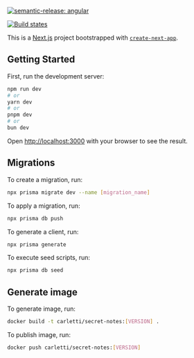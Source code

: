 [![semantic-release: angular](https://img.shields.io/badge/semantic--release-Next.js-58c4dc?logo=semantic-release)](https://github.com/semantic-release/semantic-release)

<a href="https://github.com/abcarletti/envger/actions/workflows/production-release.yml">
    <img alt="Build states" src="https://github.com/abcarletti/envger/actions/workflows/production-release.yml/badge.svg">
  </a>


This is a [Next.js](https://nextjs.org/) project bootstrapped with [`create-next-app`](https://github.com/vercel/next.js/tree/canary/packages/create-next-app).

## Getting Started

First, run the development server:

```bash
npm run dev
# or
yarn dev
# or
pnpm dev
# or
bun dev
```

Open [http://localhost:3000](http://localhost:3000) with your browser to see the result.

## Migrations

To create a migration, run:

```bash
npx prisma migrate dev --name [migration_name]
```

To apply a migration, run:

```bash
npx prisma db push
```

To generate a client, run:

```bash
npx prisma generate
```

To execute seed scripts, run:

```bash
npx prisma db seed
```

## Generate image

To generate image, run:

```bash
docker build -t carletti/secret-notes:[VERSION] .
```

To publish image, run:

```bash
docker push carletti/secret-notes:[VERSION]
```
